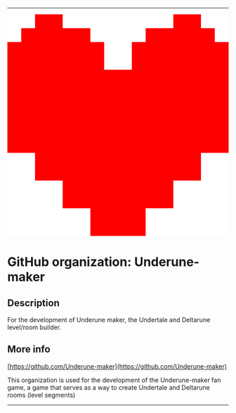 
***

![UndertaleIcon_FANDOM_1600x1600.png failed to load. The file may be missing or corrupt. Check the file path for errors first.](/AdditionalInfo/1/Underune-maker/UndertaleIcon_FANDOM_1600x1600.png)

# GitHub organization: Underune-maker

## Description

For the development of Underune maker, the Undertale and Deltarune level/room builder.

## More info

[https://github.com/Underune-maker](https://github.com/Underune-maker)

This organization is used for the development of the Underune-maker fan game, a game that serves as a way to create Undertale and Deltarune rooms (level segments)

***

